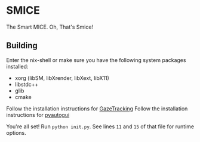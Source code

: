 # SMICE

The Smart MICE. Oh, That's Smice!

## Building

Enter the nix-shell or make sure you have the following system packages installed:

* xorg (libSM, libXrender, libXext, libX11)
* libstdc++
* glib
* cmake

Follow the installation instructions for [GazeTracking](https://github.com/antoinelame/GazeTracking)
Follow the installation instructions for [pyautogui](https://pyautogui.readthedocs.io/en/latest/)

You're all set! Run `python init.py`. See lines `11` and `15` of that file for
runtime options.
